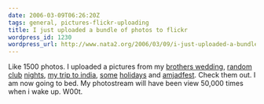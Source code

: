 ```yaml
---
date: 2006-03-09T06:26:20Z
tags: general, pictures-flickr-uploading
title: I just uploaded a bundle of photos to flickr
wordpress_id: 1230
wordpress_url: http://www.nata2.org/2006/03/09/i-just-uploaded-a-bundle-of-photos-to-flickr/
---
```


Like 1500 photos. I uploaded a pictures from my <a href="http://www.flickr.com/photos/natatwo/sets/72057594078275444/">brothers wedding</a>, <a href="http://static.flickr.com/48/110013191_5edfd2c20f_s.jpg">random</a> <a href="http://www.flickr.com/photos/natatwo/sets/72057594078272537/">club</a> <a href="http://www.flickr.com/photos/natatwo/sets/72057594078270929/">nights</a>, <a href="http://www.flickr.com/photos/natatwo/sets/72057594078282161/">my trip to india</a>, <a href="http://www.flickr.com/photos/natatwo/sets/72057594078282525/">some</a> <a href="http://www.flickr.com/photos/natatwo/sets/72057594078263497/">holidays</a> and <a href="http://www.flickr.com/photos/natatwo/sets/72057594078278029/">amjadfest</a>. Check them out. I am now going to bed. My photostream will have been view 50,000 times when i wake up. W00t.
